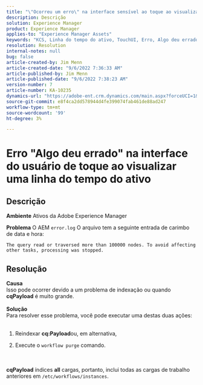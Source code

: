 ```yaml
---
title: "\"Ocorreu um erro\" na interface sensível ao toque ao visualizar uma linha do tempo do ativo"
description: Descrição
solution: Experience Manager
product: Experience Manager
applies-to: "Experience Manager Assets"
keywords: "KCS, Linha do tempo do ativo, TouchUI, Erro, Algo deu errado, AEM, Adobe Experience Manager, 6.3"
resolution: Resolution
internal-notes: null
bug: false
article-created-by: Jim Menn
article-created-date: "9/6/2022 7:36:33 AM"
article-published-by: Jim Menn
article-published-date: "9/6/2022 7:38:23 AM"
version-number: 7
article-number: KA-10235
dynamics-url: "https://adobe-ent.crm.dynamics.com/main.aspx?forceUCI=1&pagetype=entityrecord&etn=knowledgearticle&id=8dbc5d9e-b62d-ed11-9db1-0022480866ad"
source-git-commit: e8f4ca2dd578944d4fe399074fab461de88ad247
workflow-type: tm+mt
source-wordcount: '99'
ht-degree: 3%

---
```


# Erro &quot;Algo deu errado&quot; na interface do usuário de toque ao visualizar uma linha do tempo do ativo

## Descrição


<b>Ambiente</b>
Ativos da Adobe Experience Manager

<b>Problema</b>
O AEM `error.log` O arquivo tem a seguinte entrada de carimbo de data e hora:


```
The query read or traversed more than 100000 nodes. To avoid affecting other tasks, processing was stopped.
```



## Resolução

<b>Causa</b><br>Isso pode ocorrer devido a um problema de indexação ou quando <b>cqPayload</b> é muito grande. <br> <br><b>Solução</b><br>Para resolver esse problema, você pode executar uma destas duas ações: <br> <br>
1. Reindexar <b>cq:Payload</b>ou, em alternativa,


2. Execute o `workflow purge` comando.

<br> <br><b>cqPayload</b> índices <b>all</b> cargas, portanto, inclui todas as cargas de trabalho anteriores em `/etc/workflows/instances`.